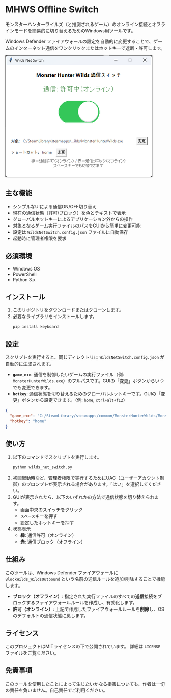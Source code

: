 # MHWS Offline Switch

モンスターハンターワイルズ（と推測されるゲーム）のオンライン接続とオフラインモードを簡易的に切り替えるためのWindows用ツールです。

Windows Defender ファイアウォールの設定を自動的に変更することで、ゲームのインターネット通信をワンクリックまたはホットキーで遮断・許可します。

![image.png](./image.png)

## 主な機能

- シンプルなUIによる通信ON/OFF切り替え
- 現在の通信状態（許可/ブロック）を色とテキストで表示
- グローバルホットキーによるアプリケーション外からの操作
- 対象となるゲーム実行ファイルのパスをGUIから簡単に変更可能
- 設定は `WildsNetSwitch.config.json` ファイルに自動保存
- 起動時に管理者権限を要求

## 必須環境

- Windows OS
- PowerShell
- Python 3.x

## インストール

1.  このリポジトリをダウンロードまたはクローンします。
2.  必要なライブラリをインストールします。
    ```sh
    pip install keyboard
    ```

## 設定

スクリプトを実行すると、同じディレクトリに `WildsNetSwitch.config.json` が自動的に生成されます。

- **`game_exe`**: 通信を制御したいゲームの実行ファイル（例: `MonsterHunterWilds.exe`）のフルパスです。GUIの「変更」ボタンからいつでも変更できます。
- **`hotkey`**: 通信状態を切り替えるためのグローバルホットキーです。GUIの「変更」ボタンから設定できます。（例: `home`, `ctrl+alt+f12`）

```json
{
  "game_exe": "C:/SteamLibrary/steamapps/common/MonsterHunterWilds/MonsterHunterWilds.exe",
  "hotkey": "home"
}
```

## 使い方

1.  以下のコマンドでスクリプトを実行します。
    ```sh
    python wilds_net_switch.py
    ```
2.  初回起動時など、管理者権限で実行するためにUAC（ユーザーアカウント制御）のプロンプトが表示される場合があります。「はい」を選択してください。
3.  GUIが表示されたら、以下のいずれかの方法で通信状態を切り替えられます。
    - 画面中央のスイッチをクリック
    - `スペース`キーを押す
    - 設定したホットキーを押す
4.  状態表示
    - **緑**: 通信許可（オンライン）
    - **赤**: 通信ブロック（オフライン）

## 仕組み

このツールは、Windows Defender ファイアウォールに `BlockWilds_WildsOutbound` という名前の送信ルールを追加/削除することで機能します。

- **ブロック（オフライン）**: 指定された実行ファイルのすべての**送信**接続をブロックするファイアウォールルールを作成し、有効化します。
- **許可（オンライン）**: 上記で作成したファイアウォールルールを**削除**し、OSのデフォルトの通信状態に戻します。

## ライセンス

このプロジェクトはMITライセンスの下で公開されています。
詳細は `LICENSE` ファイルをご覧ください。

## 免責事項

このツールを使用したことによって生じたいかなる損害についても、作者は一切の責任を負いません。自己責任でご利用ください。